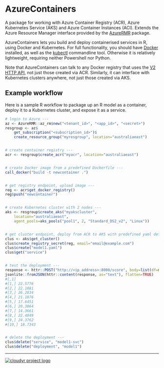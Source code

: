 # AzureContainers

A package for working with Azure Container Registry (ACR), Azure Kubernetes Service (AKS) and Azure Container Instances (ACI). Extends the Azure Resource Manager interface provided by the [AzureRMR](https://github.com/Hong-Revo/AzureRMR) package.

AzureContainers lets you build and deploy containerised services in R, using Docker and Kubernetes. For full functionality, you should have [Docker](https://docs.docker.com/install/) installed, as well as the [kubectl](https://kubernetes.io/docs/tasks/tools/install-kubectl/) commandline tool. Otherwise it is relatively lightweight, requiring neither Powershell nor Python.

Note that AzureContainers can talk to any Docker registry that uses the [V2 HTTP API](https://docs.docker.com/registry/spec/api/), not just those created via ACR. Similarly, it can interface with Kubernetes clusters anywhere, not just those created via AKS.

## Example workflow

Here is a sample R workflow to package up an R model as a container, deploy it to a Kubernetes cluster, and expose it as a service.

```r
# login to Azure ---
az <- AzureRMR::az_rm$new("<tenant_id>", "<app_id>", "<secret>")
resgroup <- az$
    get_subscription("<subscription_id>")$
    create_resource_group("myresgroup", location="australiaeast")


# create container registry ---
acr <- resgroup$create_acr("myacr", location="australiaeast")


# create Docker image from a predefined Dockerfile ---
call_docker("build -t newcontainer .")


# get registry endpoint, upload image ---
reg <- acr$get_docker_registry()
reg$push("newcontainer")


# create Kubernetes cluster with 2 nodes ---
aks <- resgroup$create_aks("myakscluster",
    location="australiaeast",
    agent_pools=aks_pools("pool1", 2, "Standard_DS2_v2", "Linux"))


# get cluster endpoint, deploy from ACR to AKS with predefined yaml definition file ---
clus <- aks$get_cluster()
clus$create_registry_secret(reg, email="email@example.com")
clus$create("model1.yaml")
clus$get("service")


# test the deployment ---
response <- httr::POST("http://<ip_address>:8000/score", body=list(df=mtcars[1:10,]), encode="json")
jsonlite::fromJSON(httr::content(response, as="text"), flatten=TRUE)
#[,1]
#[1,] 22.5776
#[2,] 22.1081
#[3,] 26.2834
#[4,] 21.1876
#[5,] 17.6451
#[6,] 20.3864
#[7,] 14.3661
#[8,] 22.4849
#[9,] 24.3762
#[10,] 18.7343


# delete the deployment ---
clus$delete("service", "model1-svc")
clus$delete("deployment", "model1")
```

---
[![cloudyr project logo](https://i.imgur.com/JHS98Y7.png)](https://github.com/cloudyr)

